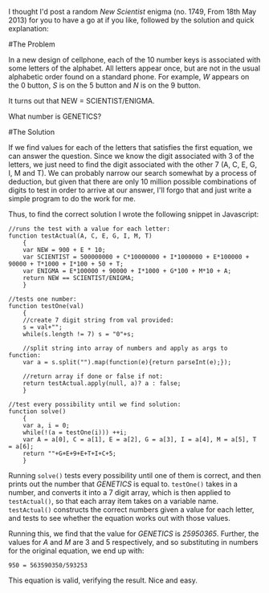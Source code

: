 I thought I'd post a random _New Scientist_ enigma (no. 1749, From 18th May 2013) for you to have a go at if you like, followed by the solution and quick explanation:

#The Problem

In a new design of cellphone, each of the 10 number keys is associated with some letters of the alphabet. All letters appear once, but are not in the usual alphabetic order found on a standard phone. For example, _W_ appears on the 0 button, _S_ is on the 5 button and _N_ is on the 9 button.

It turns out that NEW = SCIENTIST/ENIGMA.

What number is GENETICS?

#The Solution

If we find values for each of the letters that satisfies the first equation, we can answer the question. Since we know the digit associated with 3 of the letters, we just need to find the digit associated with the other 7 (A, C, E, G, I, M and T). We can probably narrow our search somewhat by a process of deduction, but given that there are only 10 million possible combinations of digits to test in order to arrive at our answer, I'll forgo that and just write a simple program to do the work for me.

Thus, to find the correct solution I wrote the following snippet in Javascript:

```
//runs the test with a value for each letter:
function testActual(A, C, E, G, I, M, T)
	{
	var NEW = 900 + E * 10;
	var SCIENTIST = 500000000 + C*10000000 + I*1000000 + E*100000 + 90000 + T*1000 + I*100 + 50 + T;
	var ENIGMA = E*100000 + 90000 + I*1000 + G*100 + M*10 + A;
	return NEW == SCIENTIST/ENIGMA;
	}
	
//tests one number:
function testOne(val)
	{
	//create 7 digit string from val provided:
	s = val+"";
	while(s.length != 7) s = "0"+s;

	//split string into array of numbers and apply as args to function:
	var a = s.split("").map(function(e){return parseInt(e);});

	//return array if done or false if not:	
	return testActual.apply(null, a)? a : false;
	}
	
//test every possibility until we find solution:
function solve()
	{
	var a, i = 0;
	while(!(a = testOne(i))) ++i;
	var A = a[0], C = a[1], E = a[2], G = a[3], I = a[4], M = a[5], T = a[6];
	return ""+G+E+9+E+T+I+C+5;
	}
```

Running `solve()` tests every possibility until one of them is correct, and then prints out the number that _GENETICS_ is equal to. `testOne()` takes in a number, and converts it into a 7 digit array, which is then applied to `testActual()`, so that each array item takes on a variable name. `testActual()` constructs the correct numbers given a value for each letter, and tests to see whether the equation works out with those values.

Running this, we find that the value for _GENETICS_ is _25950365_. Further, the values for _A_ and _M_ are 3 and 5 respectively, and so substituting in numbers for the original equation, we end up with:

```text
950 = 563590350/593253
```

This equation is valid, verifying the result. Nice and easy.